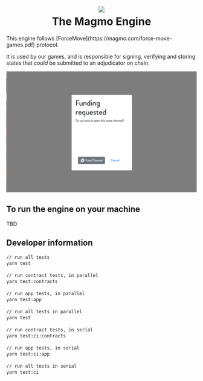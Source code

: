 <h1 align="center">
<div><img src="../../magmo-fireball.svg"> </div>
The Magmo Engine
</h1>
This engine follows [ForceMove](https://magmo.com/force-move-games.pdf) protocol.

It is used by our games, and is responsible for signing, verifying and storing states that _could_ be submitted to an adjudicator on chain.

![splash](./screens.png "screens")

## To run the engine on your machine

TBD

## Developer information

```
// run all tests
yarn test

// run contract tests, in parallel
yarn test:contracts

// run app tests, in parallel
yarn test:app

// run all tests in parallel
yarn test

// run contract tests, in serial
yarn test:ci:contracts

// run app tests, in serial
yarn test:ci:app

// run all tests in serial
yarn test:ci
```
